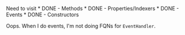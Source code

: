 Need to visit
	* DONE - Methods
	* DONE - Properties/Indexers
	* DONE - Events
	* DONE - Constructors
	
Oops. When I do events, I'm not doing FQNs for `EventHandler`.